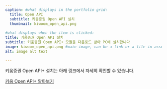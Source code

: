 ```yaml
---
caption: #what displays in the portfolio grid:
  title: Open API
  subtitle: 키움증권 Open API 설치
  thumbnail: kiwoom_open_api.png
  
#what displays when the item is clicked:
title: 키움증권 Open API 설치
subtitle: 키움증원 Open API+ 모듈을 다운로드 받아 PC에 설치합니다
image: kiwoom_open_api.png #main image, can be a link or a file in assets/img/portfolio
alt: image alt text

---
```

키움증권 Open API+ 설치는 아래 링크에서 자세히 확인할 수 있습니다.

[키움 Open API+ 알아보기](https://www3.kiwoom.com/nkw.templateFrameSet.do?m=m1408010600)

